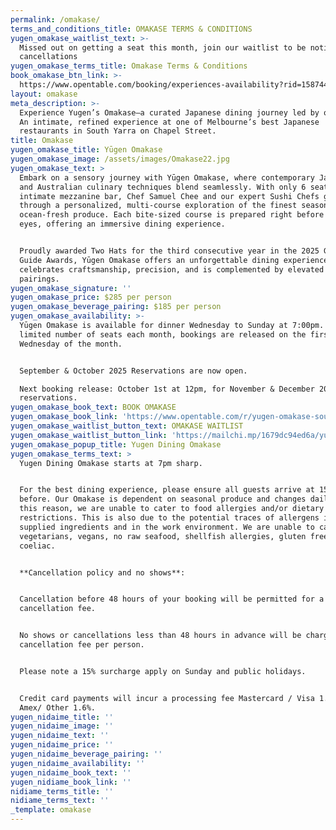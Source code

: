 ```yaml
---
permalink: /omakase/
terms_and_conditions_title: OMAKASE TERMS & CONDITIONS
yugen_omakase_waitlist_text: >-
  Missed out on getting a seat this month, join our waitlist to be notified of
  cancellations
yugen_omakase_terms_title: Omakase Terms & Conditions
book_omakase_btn_link: >-
  https://www.opentable.com/booking/experiences-availability?rid=158744&restref=158744&experienceId=192524&utm_source=external&utm_medium=referral&utm_campaign=shared
layout: omakase
meta_description: >-
  Experience Yugen’s Omakase—a curated Japanese dining journey led by our chefs.
  An intimate, refined experience at one of Melbourne’s best Japanese
  restaurants in South Yarra on Chapel Street.
title: Omakase
yugen_omakase_title: Yūgen Omakase
yugen_omakase_image: /assets/images/Omakase22.jpg
yugen_omakase_text: >
  Embark on a sensory journey with Yūgen Omakase, where contemporary Japanese
  and Australian culinary techniques blend seamlessly. With only 6 seats at our
  intimate mezzanine bar, Chef Samuel Chee and our expert Sushi Chefs guide you
  through a personalized, multi-course exploration of the finest seasonal and
  ocean-fresh produce. Each bite-sized course is prepared right before your
  eyes, offering an immersive dining experience.


  Proudly awarded Two Hats for the third consecutive year in the 2025 Good Food
  Guide Awards, Yūgen Omakase offers an unforgettable dining experience that
  celebrates craftsmanship, precision, and is complemented by elevated beverage
  pairings.
yugen_omakase_signature: ''
yugen_omakase_price: $285 per person
yugen_omakase_beverage_pairing: $185 per person
yugen_omakase_availability: >-
  Yūgen Omakase is available for dinner Wednesday to Sunday at 7:00pm. With a
  limited number of seats each month, bookings are released on the first
  Wednesday of the month.


  September & October 2025 Reservations are now open.

  Next booking release: October 1st at 12pm, for November & December 2025
  reservations.
yugen_omakase_book_text: BOOK OMAKASE
yugen_omakase_book_link: 'https://www.opentable.com/r/yugen-omakase-south-yarra'
yugen_omakase_waitlist_button_text: OMAKASE WAITLIST
yugen_omakase_waitlist_button_link: 'https://mailchi.mp/1679dc94ed6a/yugen-omakase'
yugen_omakase_popup_title: Yugen Dining Omakase
yugen_omakase_terms_text: >
  Yugen Dining Omakase starts at 7pm sharp.


  For the best dining experience, please ensure all guests arrive at 15 mins
  before. Our Omakase is dependent on seasonal produce and changes daily. For
  this reason, we are unable to cater to food allergies and/or dietary
  restrictions. This is also due to the potential traces of allergens in the
  supplied ingredients and in the work environment. We are unable to cater for
  vegetarians, vegans, no raw seafood, shellfish allergies, gluten free, soy and
  coeliac.


  **Cancellation policy and no shows**:


  Cancellation before 48 hours of your booking will be permitted for a no
  cancellation fee.


  No shows or cancellations less than 48 hours in advance will be charged a $285
  cancellation fee per person.


  Please note a 15% surcharge apply on Sunday and public holidays.


  Credit card payments will incur a processing fee Mastercard / Visa 1.2% -
  Amex/ Other 1.6%.
yugen_nidaime_title: ''
yugen_nidaime_image: ''
yugen_nidaime_text: ''
yugen_nidaime_price: ''
yugen_nidaime_beverage_pairing: ''
yugen_nidaime_availability: ''
yugen_nidaime_book_text: ''
yugen_nidiame_book_link: ''
nidiame_terms_title: ''
nidiame_terms_text: ''
_template: omakase
---
```


